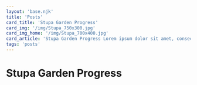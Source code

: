 ```yaml
---
layout: 'base.njk'
title: 'Posts'
card_title: 'Stupa Garden Progress'
card_img: '/img/Stupa_750x300.jpg'
card_img_home: '/img/Stupa_700x400.jpg'
card_article: 'Stupa Garden Progress Lorem ipsum dolor sit amet, consectetur adipisicing elit. Reiciendis aliquid atque, nulla? Quos cum ex quis soluta, a laboriosam. Dicta expedita corporis animi vero voluptate voluptatibus possimus, veniam magni quis!'
tags: 'posts'
---
```


# Stupa Garden Progress
